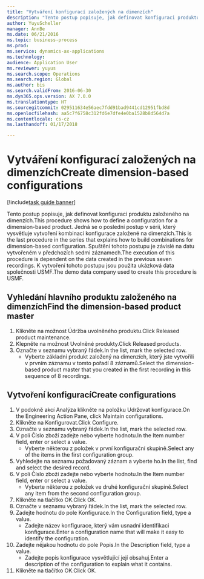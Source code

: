 ```yaml
--- 
title: "Vytváření konfigurací založených na dimenzích"
description: "Tento postup popisuje, jak definovat konfiguraci produktu založeného na dimenzích."
author: YuyuScheller
manager: AnnBe
ms.date: 06/21/2016
ms.topic: business-process
ms.prod: 
ms.service: dynamics-ax-applications
ms.technology: 
audience: Application User
ms.reviewer: yuyus
ms.search.scope: Operations
ms.search.region: Global
ms.author: bis
ms.search.validFrom: 2016-06-30
ms.dyn365.ops.version: AX 7.0.0
ms.translationtype: HT
ms.sourcegitcommit: 029511634e56aec7fdd91bad9441cd12951fbd8d
ms.openlocfilehash: aa5c7f6758c312fd6e7dfe4e0ba1528b8d564d7a
ms.contentlocale: cs-cz
ms.lasthandoff: 01/17/2018

---
```

# <a name="create-dimension-based-configurations"></a><span data-ttu-id="8976d-103">Vytváření konfigurací založených na dimenzích</span><span class="sxs-lookup"><span data-stu-id="8976d-103">Create dimension-based configurations</span></span>

[!include[task guide banner](../../includes/task-guide-banner.md)]

<span data-ttu-id="8976d-104">Tento postup popisuje, jak definovat konfiguraci produktu založeného na dimenzích.</span><span class="sxs-lookup"><span data-stu-id="8976d-104">This procedure shows how to define a configuration for a dimension-based product.</span></span> <span data-ttu-id="8976d-105">Jedná se o poslední postup v sérii, který vysvětluje vytvoření kombinací konfigurace založené na dimenzích.</span><span class="sxs-lookup"><span data-stu-id="8976d-105">This is the last procedure in the series that explains how to build combinations for dimension-based configuration.</span></span> <span data-ttu-id="8976d-106">Spuštění tohoto postupu je závislé na datu vytvořeném v předchozích sedmi záznamech.</span><span class="sxs-lookup"><span data-stu-id="8976d-106">The execution of this procedure is dependent on the data created in the previous seven recordings.</span></span> <span data-ttu-id="8976d-107">K vytvoření tohoto postupu jsou použita ukázková data společnosti USMF.</span><span class="sxs-lookup"><span data-stu-id="8976d-107">The demo data company used to create this procedure is USMF.</span></span>


## <a name="find-the-dimension-based-product-master"></a><span data-ttu-id="8976d-108">Vyhledání hlavního produktu založeného na dimenzích</span><span class="sxs-lookup"><span data-stu-id="8976d-108">Find the dimension-based product master</span></span>
1. <span data-ttu-id="8976d-109">Klikněte na možnost Údržba uvolněného produktu.</span><span class="sxs-lookup"><span data-stu-id="8976d-109">Click Released product maintenance.</span></span>
2. <span data-ttu-id="8976d-110">Klepněte na možnost Uvolněné produkty.</span><span class="sxs-lookup"><span data-stu-id="8976d-110">Click Released products.</span></span>
3. <span data-ttu-id="8976d-111">Označte v seznamu vybraný řádek.</span><span class="sxs-lookup"><span data-stu-id="8976d-111">In the list, mark the selected row.</span></span>
    * <span data-ttu-id="8976d-112">Vyberte základní produkt založený na dimenzích, který jste vytvořili v prvním záznamu v tomto pořadí 8 záznamů.</span><span class="sxs-lookup"><span data-stu-id="8976d-112">Select the dimension-based product master that you created in the first recording in this sequence of 8 recordings.</span></span>  

## <a name="create-configurations"></a><span data-ttu-id="8976d-113">Vytvoření konfigurací</span><span class="sxs-lookup"><span data-stu-id="8976d-113">Create configurations</span></span>
1. <span data-ttu-id="8976d-114">V podokně akcí Analýza klikněte na položku Udržovat konfigurace.</span><span class="sxs-lookup"><span data-stu-id="8976d-114">On the Engineering Action Pane, click Maintain configurations.</span></span>
2. <span data-ttu-id="8976d-115">Klikněte na Konfigurovat.</span><span class="sxs-lookup"><span data-stu-id="8976d-115">Click Configure.</span></span>
3. <span data-ttu-id="8976d-116">Označte v seznamu vybraný řádek.</span><span class="sxs-lookup"><span data-stu-id="8976d-116">In the list, mark the selected row.</span></span>
4. <span data-ttu-id="8976d-117">V poli Číslo zboží zadejte nebo vyberte hodnotu.</span><span class="sxs-lookup"><span data-stu-id="8976d-117">In the Item number field, enter or select a value.</span></span>
    * <span data-ttu-id="8976d-118">Vyberte některou z položek v první konfigurační skupině.</span><span class="sxs-lookup"><span data-stu-id="8976d-118">Select any of the items in the first configuration group.</span></span>  
5. <span data-ttu-id="8976d-119">Vyhledejte na seznamu požadovaný záznam a vyberte ho.</span><span class="sxs-lookup"><span data-stu-id="8976d-119">In the list, find and select the desired record.</span></span>
6. <span data-ttu-id="8976d-120">V poli Číslo zboží zadejte nebo vyberte hodnotu.</span><span class="sxs-lookup"><span data-stu-id="8976d-120">In the Item number field, enter or select a value.</span></span>
    * <span data-ttu-id="8976d-121">Vyberte některou z položek ve druhé konfigurační skupině.</span><span class="sxs-lookup"><span data-stu-id="8976d-121">Select any item from the second configuration group.</span></span>  
7. <span data-ttu-id="8976d-122">Klikněte na tlačítko OK.</span><span class="sxs-lookup"><span data-stu-id="8976d-122">Click OK.</span></span>
8. <span data-ttu-id="8976d-123">Označte v seznamu vybraný řádek.</span><span class="sxs-lookup"><span data-stu-id="8976d-123">In the list, mark the selected row.</span></span>
9. <span data-ttu-id="8976d-124">Zadejte hodnotu do pole Konfigurace.</span><span class="sxs-lookup"><span data-stu-id="8976d-124">In the Configuration field, type a value.</span></span>
    * <span data-ttu-id="8976d-125">Zadejte název konfigurace, který vám usnadní identifikaci konfigurace.</span><span class="sxs-lookup"><span data-stu-id="8976d-125">Enter a configuration name that will make it easy to identify the configuration.</span></span>  
10. <span data-ttu-id="8976d-126">Zadejte nějakou hodnotu do pole Popis.</span><span class="sxs-lookup"><span data-stu-id="8976d-126">In the Description field, type a value.</span></span>
    * <span data-ttu-id="8976d-127">Zadejte popis konfigurace vysvětlující její obsahuj.</span><span class="sxs-lookup"><span data-stu-id="8976d-127">Enter a description of the configuration to explain what it contains.</span></span>  
11. <span data-ttu-id="8976d-128">Klikněte na tlačítko OK.</span><span class="sxs-lookup"><span data-stu-id="8976d-128">Click OK.</span></span>


